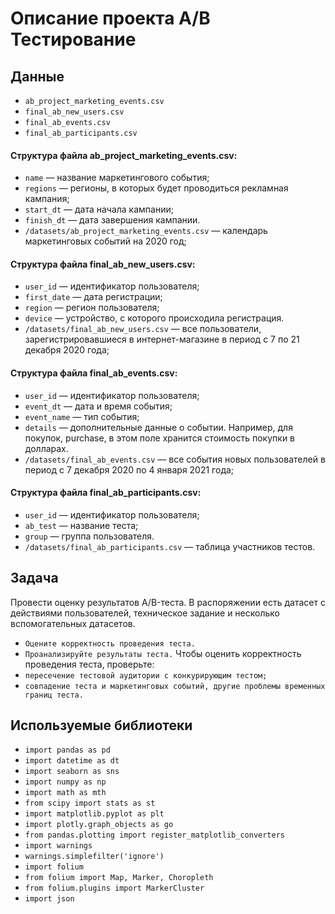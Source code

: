 # Описание проекта A/B Тестирование

## Данные
- `ab_project_marketing_events.csv`
- `final_ab_new_users.csv`
- `final_ab_events.csv`
- `final_ab_participants.csv`


#### Структура файла  ab_project_marketing_events.csv:  
- `name` — название маркетингового события;
- `regions` — регионы, в которых будет проводиться рекламная кампания;
- `start_dt` — дата начала кампании;
- `finish_dt` — дата завершения кампании.
- `/datasets/ab_project_marketing_events.csv` — календарь маркетинговых событий на 2020 год;

#### Структура файла final_ab_new_users.csv:
- `user_id` — идентификатор пользователя;
- `first_date` — дата регистрации;
- `region` — регион пользователя;
- `device` — устройство, с которого происходила регистрация.
- `/datasets/final_ab_new_users.csv` — все пользователи, зарегистрировавшиеся в интернет-магазине в период с 7 по 21 декабря 2020 года;

#### Структура файла final_ab_events.csv:
- `user_id` — идентификатор пользователя;
- `event_dt` — дата и время события;
- `event_name` — тип события;
- `details` — дополнительные данные о событии. Например, для покупок, purchase, в этом поле хранится стоимость покупки в долларах.
- `/datasets/final_ab_events.csv` — все события новых пользователей в период с 7 декабря 2020 по 4 января 2021 года;

#### Структура файла final_ab_participants.csv:
- `user_id` — идентификатор пользователя;
- `ab_test` — название теста;
- `group` — группа пользователя.
- `/datasets/final_ab_participants.csv` — таблица участников тестов.
## Задача
Провести оценку результатов A/B-теста. 
В распоряжении есть датасет с действиями пользователей, техническое задание и несколько вспомогательных датасетов.
- `Оцените корректность проведения теста.`
- `Проанализируйте результаты теста.`
Чтобы оценить корректность проведения теста, проверьте:
- `пересечение тестовой аудитории с конкурирующим тестом;`
- `совпадение теста и маркетинговых событий, другие проблемы временных границ теста.`
## Используемые библиотеки
- `import pandas as pd`
- `import datetime as dt`
- `import seaborn as sns`
- `import numpy as np`
- `import math as mth`
- `from scipy import stats as st`
- `import matplotlib.pyplot as plt`
- `import plotly.graph_objects as go`
- `from pandas.plotting import register_matplotlib_converters`
- `import warnings`
- `warnings.simplefilter('ignore')`
- `import folium`
- `from folium import Map, Marker, Choropleth`
- `from folium.plugins import MarkerCluster`
- `import json`
